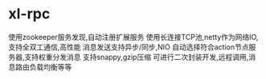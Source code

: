# xl-rpc
使用zookeeper服务发现,自动注册扩展服务
使用长连接TCP池,netty作为网络IO,支持全双工通信,高性能
消息发送支持异步/同步,NIO
自动选择符合action节点服务器,支持权重分发消息
支持snappy,gzip压缩
可进行二次封装开发,远程调用,消息路由负载均衡等等

